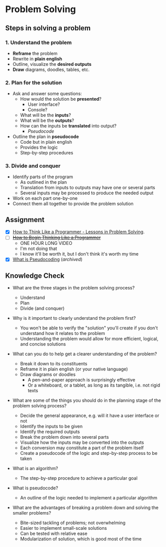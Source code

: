 # Problem Solving

## Steps in solving a problem

### 1. Understand the problem

- **Reframe** the problem
- Rewrite in **plain english**
- Outline, visualize the **desired outputs**
- **Draw** diagrams, doodles, tables, etc.

### 2. Plan for the solution

- Ask and answer some questions:
  - How would the solution be **presented**?
    - User interface?
    - Console?
  - What will be the **inputs**?
  - What will be the **outputs**?
  - How can the inputs be **translated** into output?
    - _Pseudocode_
- Outline the plan in **pseudocode**
  - Code but in plain english
  - Provides the logic
  - Step-by-step procedures

### 3. Divide and conquer

- Identify parts of the program
  - As outlined in the plan
  - Translation from inputs to outputs may have one or several parts
  - Several inputs may be processed to produce the needed output
- Work on each part one-by-one
- Connect them all together to provide the problem solution

## Assignment

- [x] [How to Think Like a Programmer - Lessons in Problem Solving](https://www.freecodecamp.org/news/how-to-think-like-a-programmer-lessons-in-problem-solving-d1d8bf1de7d2/).
- [ ] ~~[How to Begin Thinking Like a Programmer](https://www.youtube.com/watch?v=azcrPFhaY9k)~~
  - ONE HOUR LONG VIDEO
  - I'm not doing that
  - I know it'll be worth it, but I don't think it's worth my time
- [x] [What is Pseudocoding](https://web.archive.org/web/20211229231605/https://www.vikingcodeschool.com/software-engineering-basics/what-is-pseudo-coding) (_archived_)

## Knowledge Check

- What are the three stages in the problem solving process?

  - Understand
  - Plan
  - Divide (and conquer)

- Why is it important to clearly understand the problem first?

  - You won't be able to verify the "solution" you'll create if you don't understand how it relates to the problem
  - Understanding the problem would allow for more efficient, logical, and concise solutions

- What can you do to help get a clearer understanding of the problem?

  - Break it down to its constituents
  - Reframe it in plain english (or your native language)
  - Draw diagrams or doodles
    - A pen-and-paper approach is surprisingly effective
    - Or a whiteboard, or a tablet, as long as its tangible, i.e. not rigid texts

- What are some of the things you should do in the planning stage of the problem solving process?

  - Decide the general appearance, e.g. will it have a user interface or not
  - Identify the inputs to be given
  - Identify the required outputs
  - Break the problem down into several parts
  - Visualize how the inputs may be converted into the outputs
  - Each conversion may constitute a part of the problem itself
  - Create a pseudocode of the logic and step-by-step process to be taken

- What is an algorithm?

  - The step-by-step procedure to achieve a particular goal

- What is pseudocode?

  - An outline of the logic needed to implement a particular algorithm

- What are the advantages of breaking a problem down and solving the smaller problems?

  - Bite-sized tackling of problems; not overwhelming
  - Easier to implement small-scale solutions
  - Can be tested with relative ease
  - Modularization of solution, which is good most of the time
